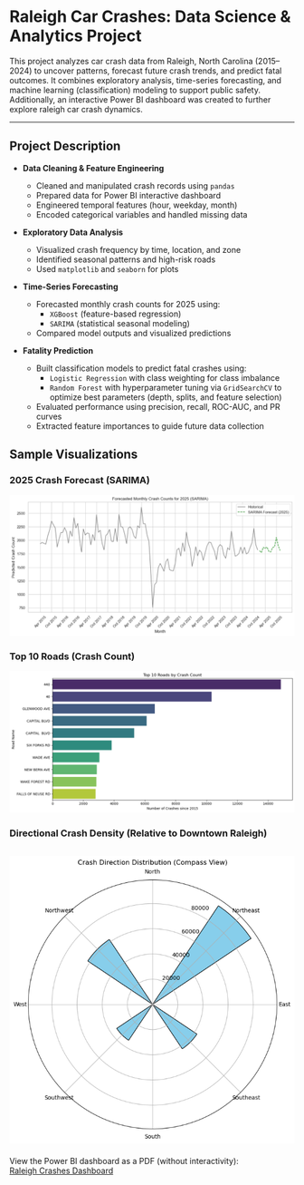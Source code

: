 # Raleigh Car Crashes: Data Science & Analytics Project

This project analyzes car crash data from Raleigh, North Carolina (2015–2024) to uncover patterns, forecast future crash trends, and predict fatal outcomes. It combines exploratory analysis, time-series forecasting, and machine learning (classification) modeling to support public safety. Additionally, an interactive Power BI dashboard was created to further explore raleigh car crash dynamics. 

---

## Project Description

- **Data Cleaning & Feature Engineering**
  - Cleaned and manipulated crash records using `pandas`
  - Prepared data for Power BI interactive dashboard
  - Engineered temporal features (hour, weekday, month)
  - Encoded categorical variables and handled missing data

- **Exploratory Data Analysis**
  - Visualized crash frequency by time, location, and zone
  - Identified seasonal patterns and high-risk roads
  - Used `matplotlib` and `seaborn` for plots

- **Time-Series Forecasting**
  - Forecasted monthly crash counts for 2025 using:
    - `XGBoost` (feature-based regression)
    - `SARIMA` (statistical seasonal modeling)
  - Compared model outputs and visualized predictions

- **Fatality Prediction**
  - Built classification models to predict fatal crashes using:
    - `Logistic Regression` with class weighting for class imbalance
    - `Random Forest` with hyperparameter tuning via `GridSearchCV` to optimize best parameters (depth, splits, and feature selection)
  - Evaluated performance using precision, recall, ROC-AUC, and PR curves
  - Extracted feature importances to guide future data collection

## Sample Visualizations
### 2025 Crash Forecast (SARIMA)
![SARIMA Forecast](https://github.com/cwooley336/Projects/blob/823cf5b563c2f4611648acc2c0061e80ce70806c/raleigh-crashes/SARIMA%20forecasted%20crashes.png)
### Top 10 Roads (Crash Count) 
![Top 10 Roads](https://github.com/cwooley336/Projects/blob/823cf5b563c2f4611648acc2c0061e80ce70806c/raleigh-crashes/top_roads.png)
### Directional Crash Density (Relative to Downtown Raleigh)
![Compass](https://github.com/cwooley336/Projects/blob/823cf5b563c2f4611648acc2c0061e80ce70806c/raleigh-crashes/compass_crashes.png)
---

View the Power BI dashboard as a PDF (without interactivity):  
[Raleigh Crashes Dashboard](https://github.com/cwooley336/Projects/blob/35559e0bd0239052a506901c96fcb5c6db25dfca/raleigh-crashes/Raleigh%20Crashes%20Dashboard.pdf)

